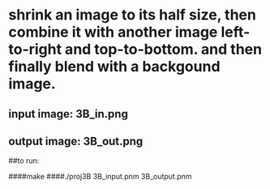 # shrink an image to its half size, then combine it with another image left-to-right and top-to-bottom. and then finally blend with a backgound image. 

## input image: 3B_in.png
## output image: 3B_out.png

##to run: 

####make
####./proj3B 3B_input.pnm 3B_output.pnm
